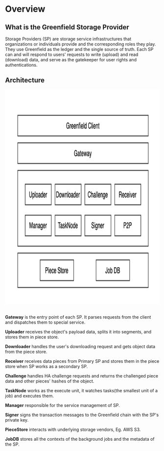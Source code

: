 # Overview

## What is the Greenfield Storage Provider

Storage Providers (SP) are storage service infrastructures that organizations or individuals provide
and the corresponding roles they play. They use Greenfield as the ledger and the single source of truth. Each SP can and
will respond to users' requests to write (upload) and read (download) data, and serve as the gatekeeper for user rights and
authentications.

## Architecture
<div align=center>
<img src="../asset/architecture.png" alt="architecture.png" width="975" height="700" />
</div>
&emsp;
                                                                                                
**Gateway** is the entry point of each SP. It parses requests from the  client and dispatches them to special service.

**Uploader** receives the object's payload data, splits it into segments, and stores them in piece store.

**Downloader** handles the user's downloading request and gets object data from the piece store.

**Receiver** receives data pieces from Primary SP and stores them in the piece store when SP works as a secondary SP.

**Challenge** handles HA challenge requests and returns the challenged piece data and other pieces' hashes of the object.

**TaskNode** works as the execute unit, it watches tasks(the smallest unit of a job) and executes them.

**Manager** responsible for the service management of SP.

**Signer** signs the transaction messages to the  Greenfield chain with the SP's private key.

**PieceStore** interacts with underlying storage vendors, Eg. AWS S3.

**JobDB** stores all the contexts of the background jobs and the metadata of the SP.

